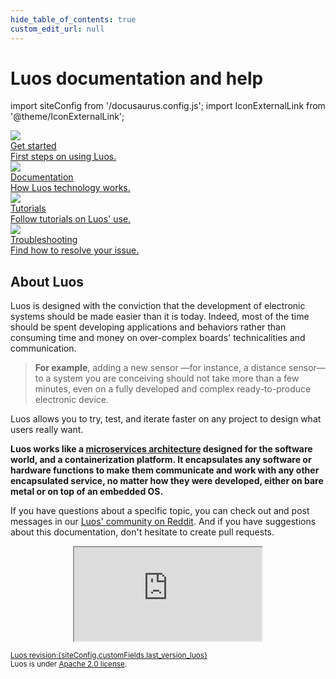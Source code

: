 ```yaml
---
hide_table_of_contents: true
custom_edit_url: null
---
```


# Luos documentation and help

import siteConfig from '/docusaurus.config.js';
import IconExternalLink from '@theme/IconExternalLink';

<div className="cust_square_wrapper">
  <a href="/get-started/get-started"><div className="cust_square">
    <div className=""><img className="cust_img_rot" src="/img/landing/icon-rocket.png" /></div>
    <div className="cust_landing_title">Get started</div>
    <div className="cust_landing_seperator"></div>
    <div className="cust_landing_text">First steps on using Luos.</div>  
  </div></a>
  <a href="/docs/luos-technology/luos_tech"><div className="cust_square">
    <div  className="cust_landing_img"><img src="/img/landing/icon-docs.png" /></div>
    <div className="cust_landing_title">Documentation</div>
    <div className="cust_landing_seperator"></div>
    <div className="cust_landing_text">How Luos technology works.</div>  
  </div></a>
  <a href="/tutorials/tutorials"><div className="cust_square">
    <div className="cust_landing_img"><img src="/img/landing/icon-hat_school.png" /></div>
    <div className="cust_landing_title">Tutorials</div>
    <div className="cust_landing_seperator"></div>
    <div className="cust_landing_text">Follow tutorials on Luos' use.</div>  
  </div></a>
  <a href="/faq/list"><div className="cust_square">
    <div className="cust_landing_img"><img src="/img/landing/icon-help.png" /></div>
    <div className="cust_landing_title">Troubleshooting</div>
    <div className="cust_landing_seperator"></div>
    <div className="cust_landing_text">Find how to resolve your issue.</div>  
  </div></a>
</div>

## About Luos

Luos is designed with the conviction that the development of electronic systems should be made easier than it is today. Indeed, most of the time should be spent developing applications and behaviors rather than consuming time and money on over-complex boards' technicalities and communication.

> **For example**, adding a new sensor &mdash;for instance, a distance sensor&mdash; to a system you are conceiving should not take more than a few minutes, even on a fully developed and complex ready-to-produce electronic device.

Luos allows you to try, test, and iterate faster on any project to design what users really want.

**Luos works like a <a href="https://en.wikipedia.org/wiki/Microservices" target="_blank">microservices architecture<IconExternalLink width="10" /></a> designed for the software world, and a containerization platform. It encapsulates any software or hardware functions to make them communicate and work with any other encapsulated service, no matter how they were developed, either on bare metal or on top of an embedded OS.**

If you have questions about a specific topic, you can check out and post messages in our <a href="https://www.reddit.com/r/Luos/" target="_blank">Luos' community on Reddit<IconExternalLink width="10" /></a>. And if you have suggestions about this documentation, don't hesitate to create pull requests.

<div align="center"><iframe className="cust_video player_iframe" src="https://www.youtube.com/embed/xQe3z0M_FE8?feature=oembed" allow="accelerometer; autoplay; encrypted-media; gyroscope; picture-in-picture; fullscreen" ></iframe><br /></div>

<small><a href="https://github.com/Luos-io/Luos" target="blank">Luos revision:{siteConfig.customFields.last_version_luos}</a><br />
Luos is under <a href="https://github.com/Luos-io/Luos/blob/master/LICENSE" target="_blank">Apache 2.0 license<IconExternalLink width="10" /></a>.</small>
